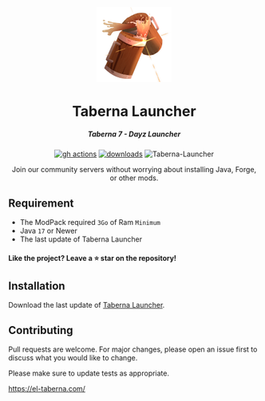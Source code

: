 <p align="center"><img src="./app/assets/images/SealCircle.png" width="150px" height="150px" alt="Taberna Launcher"></p>

<h1 align="center">Taberna Launcher</h1>

<em><h5 align="center">Taberna 7 - Dayz Launcher</h5></em>

[<p align="center"><img src="https://img.shields.io/github/workflow/status/ElBrigos/TabernaLauncher/Build.svg?style=for-the-badge" alt="gh actions">](https://github.com/ElBrigos/TabernaLauncher/actions) [<img src="https://img.shields.io/github/downloads/ElBrigos/TabernaLauncher/total.svg?style=for-the-badge" alt="downloads">](https://github.com/ElBrigos/TabernaLauncher/releases) <img src="https://el-taberna.com/assets/images/taberna-launcher-badge.svg"  height="28px" alt="Taberna-Launcher"></p>

<p align="center">Join our community servers without worrying about installing Java, Forge, or other mods.</p>

## Requirement 

-   The ModPack required `3Go` of Ram `Minimum`
-   Java `17` or Newer
-   The last update of Taberna Launcher

#### Like the project? Leave a ⭐ star on the repository!

## Installation

Download the last update of [Taberna Launcher](https://github.com/ElBrigos/TabernaLauncher/releases/latest).

## Contributing
Pull requests are welcome. For major changes, please open an issue first to discuss what you would like to change.

Please make sure to update tests as appropriate.

https://el-taberna.com/
